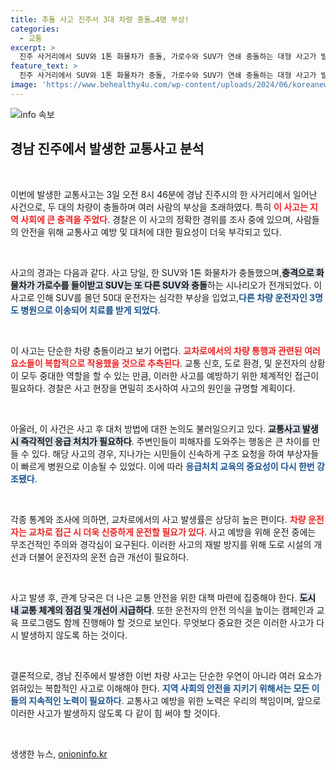 ```yaml
---
title: 추돌 사고 진주서 3대 차량 충돌…4명 부상!
categories:
  - 교통
excerpt: >
  진주 사거리에서 SUV와 1톤 화물차가 충돌, 가로수와 SUV가 연쇄 충돌하는 대형 사고가 발생! 50대 운전자 중상, 3명도 부상. 충격적인 현장 소식에 긴급조치 underway!
feature_text: >
  진주 사거리에서 SUV와 1톤 화물차가 충돌, 가로수와 SUV가 연쇄 충돌하는 대형 사고가 발생! 50대 운전자 중상, 3명도 부상. 충격적인 현장 소식에 긴급조치 underway!
image: 'https://www.behealthy4u.com/wp-content/uploads/2024/06/koreanews.jpg'
---
```


<p><img src="https://www.behealthy4u.com/wp-content/uploads/2024/06/koreanews.jpg" alt="info 속보" /></p>

<h2 data-ke-size="size26">경남 진주에서 발생한 교통사고 분석</h2>

<p data-ke-size="size16">&nbsp;</p>

<p>이번에 발생한 교통사고는 3일 오전 8시 46분에 경남 진주시의 한 사거리에서 일어난 사건으로, 두 대의 차량이 충돌하며 여러 사람의 부상을 초래하였다. 특히 <b><span style="color: #ee2323;">이 사고는 지역 사회에 큰 충격을 주었다</span></b>. 경찰은 이 사고의 정확한 경위를 조사 중에 있으며, 사람들의 안전을 위해 교통사고 예방 및 대처에 대한 필요성이 더욱 부각되고 있다.</p>

<p data-ke-size="size16">&nbsp;</p>

<p>사고의 경과는 다음과 같다. 사고 당일, 한 SUV와 1톤 화물차가 충돌했으며,<b><span style="background-color: #21538527;">충격으로 화물차가 가로수를 들이받고 SUV는 또 다른 SUV와 충돌</span></b>하는 시나리오가 전개되었다. 이 사고로 인해 SUV를 몰던 50대 운전자는 심각한 부상을 입었고,<b><span style="color: #1a5490;">다른 차량 운전자인 3명도 병원으로 이송되어 치료를 받게 되었다</span></b>.</p>

<p data-ke-size="size16">&nbsp;</p>

<p>이 사고는 단순한 차량 충돌이라고 보기 어렵다. <b><span style="color: #ee2323;">교차로에서의 차량 통행과 관련된 여러 요소들이 복합적으로 작용했을 것으로 추측된다</span></b>. 교통 신호, 도로 환경, 및 운전자의 상황이 모두 중대한 역할을 할 수 있는 만큼, 이러한 사고를 예방하기 위한 체계적인 접근이 필요하다. 경찰은 사고 현장을 면밀히 조사하여 사고의 원인을 규명할 계획이다.</p>

<p data-ke-size="size16">&nbsp;</p>

<p>아울러, 이 사건은 사고 후 대처 방법에 대한 논의도 불러일으키고 있다. <b><span style="background-color: #21538527;">교통사고 발생 시 즉각적인 응급 처치가 필요하다</span></b>. 주변인들이 피해자를 도와주는 행동은 큰 차이를 만들 수 있다. 해당 사고의 경우, 지나가는 시민들이 신속하게 구조 요청을 하여 부상자들이 빠르게 병원으로 이송될 수 있었다. 이에 따라 <b><span style="color: #1a5490;">응급처치 교육의 중요성이 다시 한번 강조됐다</span></b>.</p>

<p data-ke-size="size16">&nbsp;</p>

<p>각종 통계와 조사에 의하면, 교차로에서의 사고 발생률은 상당히 높은 편이다. <b><span style="color: #ee2323;">차량 운전자는 교차로 접근 시 더욱 신중하게 운전할 필요가 있다</span></b>. 사고 예방을 위해 운전 중에는 무조건적인 주의와 경각심이 요구된다. 이러한 사고의 재발 방지를 위해 도로 시설의 개선과 더불어 운전자의 운전 습관 개선이 필요하다.</p>

<p data-ke-size="size16">&nbsp;</p>

<p>사고 발생 후, 관계 당국은 더 나은 교통 안전을 위한 대책 마련에 집중해야 한다. <b><span style="background-color: #21538527;">도시 내 교통 체계의 점검 및 개선이 시급하다</span></b>. 또한 운전자의 안전 의식을 높이는 캠페인과 교육 프로그램도 함께 진행해야 할 것으로 보인다. 무엇보다 중요한 것은 이러한 사고가 다시 발생하지 않도록 하는 것이다. </p>

<p data-ke-size="size16">&nbsp;</p>

<p>결론적으로, 경남 진주에서 발생한 이번 차량 사고는 단순한 우연이 아니라 여러 요소가 얽혀있는 복합적인 사고로 이해해야 한다. <b><span style="color: #1a5490;">지역 사회의 안전을 지키기 위해서는 모든 이들의 지속적인 노력이 필요하다</span></b>. 교통사고 예방을 위한 노력은 우리의 책임이며, 앞으로 이러한 사고가 발생하지 않도록 다 같이 힘 써야 할 것이다.</p>

<p data-ke-size="size16">&nbsp;</p>
생생한 뉴스, <a href="https://onioninfo.kr" rel="dofollow">onioninfo.kr</a>


